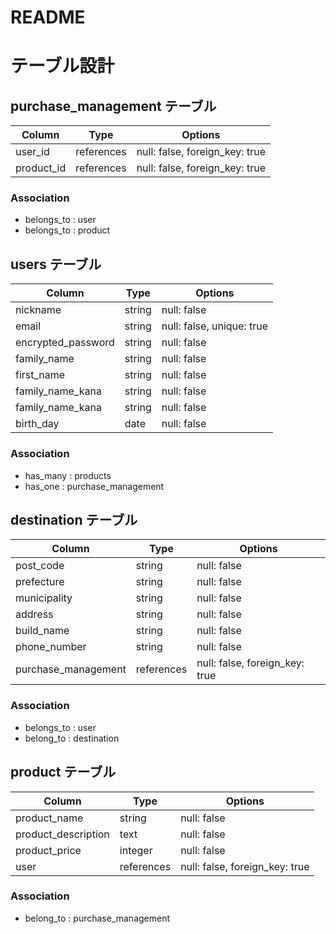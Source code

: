 # README

# テーブル設計

## purchase_management テーブル

| Column             | Type       | Options                        |
| ------------------ | ------     | ------------------------------ |
| user_id            | references | null: false, foreign_key: true |
| product_id         | references | null: false, foreign_key: true |

### Association

- belongs_to : user
- belongs_to : product

## users テーブル

| Column             | Type   | Options                   |
| ------------------ | ------ | ------------------------- |
| nickname           | string | null: false               |
| email              | string | null: false, unique: true |
| encrypted_password | string | null: false               |
| family_name        | string | null: false               |
| first_name         | string | null: false               |
| family_name_kana   | string | null: false               |
| family_name_kana   | string | null: false               |
| birth_day          | date   | null: false               |

### Association

- has_many : products
- has_one : purchase_management

## destination テーブル

| Column              | Type       | Options                        |
| ------------------  | ---------- | ----------------------------   |
| post_code           | string     | null: false                    |
| prefecture          | string     | null: false                    |
| municipality        | string     | null: false                    |
| address             | string     | null: false                    |
| build_name          | string     | null: false                    |
| phone_number        | string     | null: false                    |
| purchase_management | references | null: false, foreign_key: true |


### Association

- belongs_to : user
- belong_to : destination


## product テーブル

| Column              | Type       | Options                        |
| ------------------- | ---------- | -----------                    |
| product_name        | string     | null: false                    |
| product_description | text       | null: false                    |
| product_price       | integer    | null: false                    |
| user                | references | null: false, foreign_key: true |

### Association

- belong_to : purchase_management



